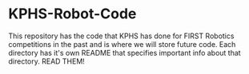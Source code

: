 # KPHS-Robot-Code

This repository has the code that KPHS has done for FIRST Robotics competitions in the past and is where we will store future code. Each directory has it's own README that specifies important info about that directory. READ THEM!
